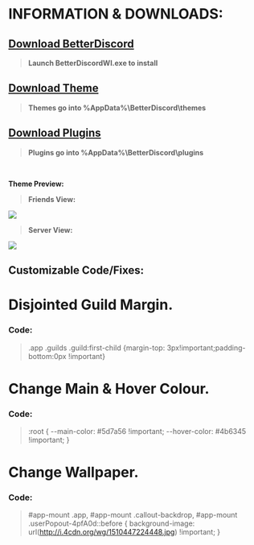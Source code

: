 # **INFORMATION & DOWNLOADS:**

## [Download BetterDiscord](https://github.com/Jiiks/BetterDiscordApp/releases/download/0.2.82/BD0.2.82Windows.zip)

> **Launch BetterDiscordWI.exe to install**

## [Download Theme](https://github.com/P-o-u-t/Pouts-Theme/releases/download/theme/Theme.zip)

> **Themes go into %AppData%\BetterDiscord\themes**

## [Download Plugins](https://github.com/P-o-u-t/Pouts-Theme/releases/download/theme/Plugins.zip)

> **Plugins go into %AppData%\BetterDiscord\plugins**

 

**Theme Preview:**

> **Friends View:**

![](https://i.imgur.com/omUKgf9.png)

> **Server View:**

![](https://i.imgur.com/ja6hOQX.png)


## **Customizable Code/Fixes:**

# **Disjointed Guild Margin.**
### **Code**:
> .app .guilds .guild:first-child {margin-top: 3px!important;padding-bottom:0px !important}

# **Change Main & Hover Colour.**
### **Code:** 
> :root { --main-color: #5d7a56 !important; --hover-color: #4b6345 !important; }

# **Change Wallpaper.**
### **Code**:
> #app-mount .app, #app-mount .callout-backdrop, #app-mount .userPopout-4pfA0d::before { background-image: url(http://i.4cdn.org/wg/1510447224448.jpg) !important; }
